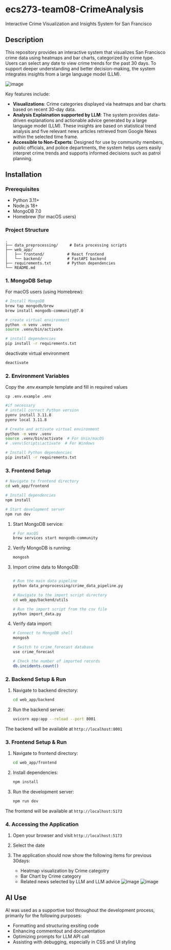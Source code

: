 # ecs273-team08-CrimeAnalysis
Interactive Crime Visualization and Insights System for San Francisco

## Description
This repository provides an interactive system that visualizes San Francisco crime data using heatmaps and bar charts, categorized by crime type. Users can select any date to view crime trends for the past 30 days. To support deeper understanding and better decision-making, the system integrates insights from a large language model (LLM).

![image](https://github.com/user-attachments/assets/f69dda93-845d-40a4-8ebf-0ba7ccb726b2)

Key features include:
- **Visualizations**: Crime categories displayed via heatmaps and bar charts based on recent 30-day data.
- **Analysis Explaination supported by LLM**: The system provides data-driven explanations and actionable advice generated by a large language model (LLM). These insights are based on statistical trend analysis and five relevant news articles retrieved from Google News within the selected time frame.
- **Accessible to Non-Experts**: Designed for use by community members, public officials, and police departments, the system helps users easily interpret crime trends and supports informed decisions such as patrol planning.

## Installation

### Prerequisites
- Python 3.11+
- Node.js 18+
- MongoDB 7.0
- Homebrew (for macOS users)

### Project Structure
```
.
├── data_preprocessing/     # Data processing scripts
├── web_app/
│   ├── frontend/          # React frontend
│   └── backend/           # FastAPI backend
├── requirements.txt       # Python dependencies
└── README.md
```



### 1. MongoDB Setup

For macOS users (using Homebrew):
```bash
# Install MongoDB
brew tap mongodb/brew
brew install mongodb-community@7.0

# create virtual environment
python -m venv .venv
source .venv/bin/activate

# install dependencies
pip install -r requirements.txt
```

deactivate virtual environment
```zsh
deactivate
```

### 2. Environment Variables
Copy the .env.example template and fill in required values 
```
cp .env.example .env
```

```zsh
#if necessary
# install correct Python version
pyenv install 3.11.8
pyenv local 3.11.8

# Create and activate virtual environment
python -m venv .venv
source .venv/bin/activate  # For Unix/macOS
# .venv\Scripts\activate  # For Windows

# Install Python dependencies
pip install -r requirements.txt
```

### 3. Frontend Setup

```zsh
# Navigate to frontend directory
cd web_app/frontend

# Install dependencies
npm install

# Start development server
npm run dev
```


1. Start MongoDB service:
   ```zsh
   # For macOS
   brew services start mongodb-community
   ```

2. Verify MongoDB is running:
   ```zsh
   mongosh
   ```

3. Import crime data to MongoDB:
   ```zsh

   # Run the main data pipeline
   python data_preprocessing/crime_data_pipeline.py

   # Navigate to the import script directory
   cd web_app/backend/utils
   
   # Run the import script from the csv file
   python import_data.py
   ```

4. Verify data import:
   ```zsh
   # Connect to MongoDB shell
   mongosh
   
   # Switch to crime_forecast database
   use crime_forecast
   
   # Check the number of imported records
   db.incidents.count()
   ```

### 2. Backend Setup & Run

1. Navigate to backend directory:
   ```zsh
   cd web_app/backend
   ```


2. Run the backend server:
   ```bash
   uvicorn app:app --reload --port 8001
   ```

The backend will be available at `http://localhost:8001`

### 3. Frontend Setup & Run

1. Navigate to frontend directory:
   ```zsh
   cd web_app/frontend
   ```

2. Install dependencies:
   ```zsh
   npm install
   ```

3. Run the development server:
   ```zsh
   npm run dev
   ```

The frontend will be available at `http://localhost:5173`

### 4. Accessing the Application

1. Open your browser and visit `http://localhost:5173`
   
2. Select the date

3. The application should now show the following items for previous 30days:
   - Heatmap visualization by Crime categotry
   - Bar Chart by Crime category
   - Related news selected by LLM and LLM advice
![image](https://github.com/user-attachments/assets/cbdea3d9-bc62-448c-8b86-a25afc2f98cc)
![image](https://github.com/user-attachments/assets/c24f8328-2b8b-49aa-bd59-e53b94a51d0f)


## AI Use 
AI was used as a supportive tool throughout the development process, primarily for the following purposes:

- Formatting and structuring exsiting code
- Enhancing commentout and documentation
- Optimizing prompts for LLM API call
- Assisting with debugging, especially in CSS and UI styling

